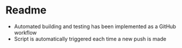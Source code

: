 # Readme
- Automated building and testing has been implemented as a GitHub workflow
- Script is automatically triggered each time a new push is made

